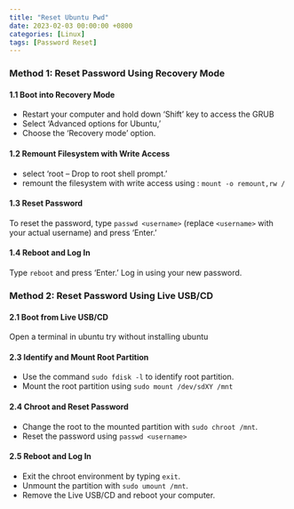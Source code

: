 ```yaml
---
title: "Reset Ubuntu Pwd"
date: 2023-02-03 00:00:00 +0800
categories: [Linux]
tags: [Password Reset]
---
```

### Method 1: Reset Password Using Recovery Mode

#### 1.1 Boot into Recovery Mode

- Restart your computer and hold down  ‘Shift’ key to access the GRUB 
- Select ‘Advanced options for Ubuntu,’ 
- Choose the ‘Recovery mode’ option.

#### 1.2 Remount Filesystem with Write Access

 - select ‘root – Drop to root shell prompt.’ 
 - remount the filesystem with write access using : `mount -o remount,rw /`

#### 1.3 Reset Password

To reset the password, type `passwd <username>` (replace `<username>` with your actual username) and press ‘Enter.’ 

#### 1.4 Reboot and Log In

Type `reboot` and press ‘Enter.’ Log in using your new password.



### Method 2: Reset Password Using Live USB/CD

#### 2.1 Boot from Live USB/CD

Open a terminal in ubuntu try without installing ubuntu
#### 2.3 Identify and Mount Root Partition

- Use the command `sudo fdisk -l` to identify root partition. 
- Mount the root partition using `sudo mount /dev/sdXY /mnt` 

#### 2.4 Chroot and Reset Password

- Change the root to the mounted partition with `sudo chroot /mnt`.
- Reset the password using `passwd <username>`

#### 2.5 Reboot and Log In

- Exit the chroot environment by typing `exit`.
- Unmount the partition with `sudo umount /mnt`. 
- Remove the Live USB/CD and reboot your computer. 
